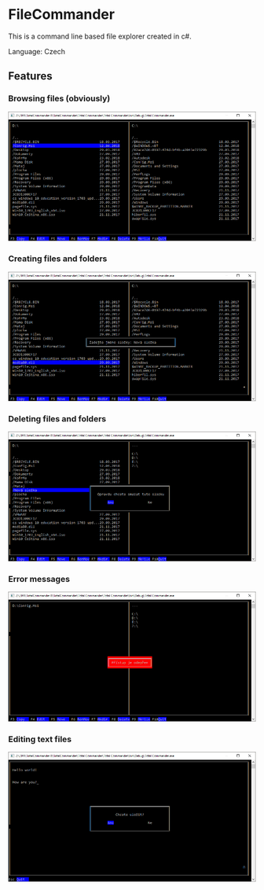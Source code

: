 # FileCommander
This is a command line based file explorer created in c#.

Language: Czech
## Features
### Browsing files (obviously)
![alt text](https://github.com/MatejFrnka/-FileCommander/blob/master/Images/Commander1.png)
### Creating files and folders
![alt text](https://github.com/MatejFrnka/-FileCommander/blob/master/Images/Commander2.png)
### Deleting files and folders
![alt text](https://github.com/MatejFrnka/-FileCommander/blob/master/Images/Commander3.png)
### Error messages
![alt text](https://github.com/MatejFrnka/-FileCommander/blob/master/Images/Commander4.png)
### Editing text files
![alt text](https://github.com/MatejFrnka/-FileCommander/blob/master/Images/Commander5.png)
